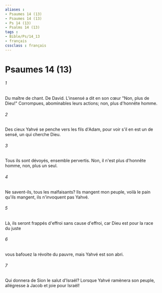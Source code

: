 ```yaml
---
aliases : 
- Psaumes 14 (13)
- Psaumes 14 (13)
- Ps 14 (13)
- Psalms 14 (13)
tags : 
- Bible/Ps/14_13
- français
cssclass : français
---
```


# Psaumes 14 (13)

###### 1
Du maître de chant. De David. L'insensé a dit en son cœur "Non, plus de Dieu!" Corrompues, abominables leurs actions; non, plus d'honnête homme.
###### 2
Des cieux Yahvé se penche vers les fils d'Adam, pour voir s'il en est un de sensé, un qui cherche Dieu.
###### 3
Tous ils sont dévoyés, ensemble pervertis. Non, il n'est plus d'honnête homme, non, plus un seul.
###### 4
Ne savent-ils, tous les malfaisants? Ils mangent mon peuple, voilà le pain qu'ils mangent, ils n'invoquent pas Yahvé.
###### 5
Là, ils seront frappés d'effroi sans cause d'effroi, car Dieu est pour la race du juste
###### 6
vous bafouez la révolte du pauvre, mais Yahvé est son abri.
###### 7
Qui donnera de Sion le salut d'Israël? Lorsque Yahvé ramènera son peuple, allégresse à Jacob et joie pour Israël!

